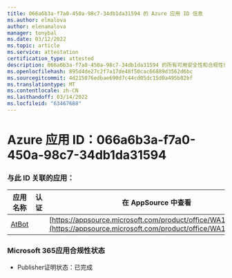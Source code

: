 ```yaml
---
title: 066a6b3a-f7a0-450a-98c7-34db1da31594 的 Azure 应用 ID 信息
ms.author: elmalova
author: elenamalova
manager: tonybal
ms.date: 03/12/2022
ms.topic: article
ms.service: attestation
certification_type: attested
description: 066a6b3a-f7a0-450a-98c7-34db1da31594 的所有可用安全性和合规性信息。
ms.openlocfilehash: 895d4de27c2f7a17de48f50cac66889d3562d6bc
ms.sourcegitcommit: 4d215076edbae690d7c44cd05dc15d0a495b82bf
ms.translationtype: MT
ms.contentlocale: zh-CN
ms.lasthandoff: 03/14/2022
ms.locfileid: "63467688"
---
```

# <a name="azure-app-id-066a6b3a-f7a0-450a-98c7-34db1da31594"></a>Azure 应用 ID：066a6b3a-f7a0-450a-98c7-34db1da31594


### <a name="apps-associated-with-this-id"></a>与此 ID 关联的应用：
| **应用名称** | **认证** | **在 AppSource 中查看** |
|--------------|---------------|-----------------------|
| [AtBot](../forward/WA104381219) |  | [https://appsource.microsoft.com/product/office/WA104381219](https://appsource.microsoft.com/product/office/WA104381219) |

### <a name="microsoft-365-app-compliance-status"></a>Microsoft 365应用合规性状态
- Publisher证明状态：已完成
